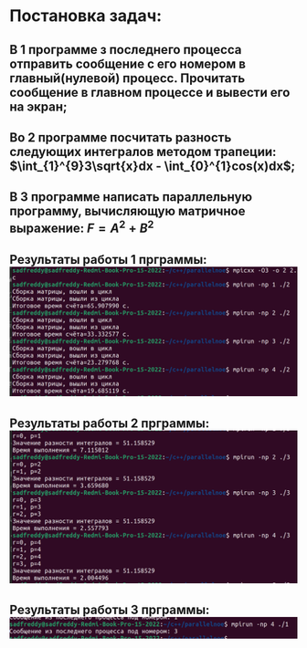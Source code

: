 # Постановка задач: 
## В 1 программе з последнего процесса отправить сообщение с его номером в главный(нулевой) процесс. Прочитать сообщение в главном процессе и вывести его на экран; 
## Во 2 программе посчитать разность следующих интегралов методом трапеции: $\int_{1}^{9}3\sqrt{x}dx - \int_{0}^{1}cos(x)dx$; 
## В 3 программе написать параллельную программу, вычисляющую матричное выражение: $F=A^2+B^2$
## Результаты работы 1 прграммы: ![res](a2.png)
## Результаты работы 2 прграммы: ![res](a1.png)
## Результаты работы 3 прграммы: ![res](a3.png)

